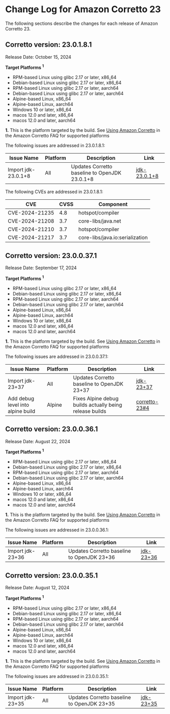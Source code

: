 # Change Log for Amazon Corretto 23

The following sections describe the changes for each release of Amazon Corretto 23.

## Corretto version: 23.0.1.8.1
Release Date: October 15, 2024

**Target Platforms <sup>1</sup>**

+ RPM-based Linux using glibc 2.17 or later, x86_64
+ Debian-based Linux using glibc 2.17 or later, x86_64
+ RPM-based Linux using glibc 2.17 or later, aarch64
+ Debian-based Linux using glibc 2.17 or later, aarch64
+ Alpine-based Linux, x86_64
+ Alpine-based Linux, aarch64
+ Windows 10 or later, x86_64
+ macos 12.0 and later, x86_64
+ macos 12.0 and later, aarch64


**1.** This is the platform targeted by the build. See [Using Amazon Corretto](https://aws.amazon.com/corretto/faqs/#Using_Amazon_Corretto)
in the Amazon Corretto FAQ for supported platforms

The following issues are addressed in 23.0.1.8.1:

| Issue Name                                                        | Platform | Description                                                                        | Link                                                                   |
|-------------------------------------------------------------------|----------|------------------------------------------------------------------------------------|------------------------------------------------------------------------|
| Import jdk-23.0.1+8                                               | All      | Updates Corretto baseline to OpenJDK 23.0.1+8                                      | [jdk-23.0.1+8](https://github.com/openjdk/jdk23u/releases/tag/jdk-23.0.1+8) |

The following CVEs are addressed in 23.0.1.8.1:

| CVE            | CVSS | Component                       |
|----------------|------|---------------------------------|
| CVE-2024-21235 | 4.8  | hotspot/compiler                |
| CVE-2024-21208 | 3.7  | core-libs/java.net              |
| CVE-2024-21210 | 3.7  | hotspot/compiler                |
| CVE-2024-21217 | 3.7  | core-libs/java.io:serialization |

## Corretto version: 23.0.0.37.1
Release Date: September 17, 2024

**Target Platforms <sup>1</sup>**

+ RPM-based Linux using glibc 2.17 or later, x86_64
+ Debian-based Linux using glibc 2.17 or later, x86_64
+ RPM-based Linux using glibc 2.17 or later, aarch64
+ Debian-based Linux using glibc 2.17 or later, aarch64
+ Alpine-based Linux, x86_64
+ Alpine-based Linux, aarch64
+ Windows 10 or later, x86_64
+ macos 12.0 and later, x86_64
+ macos 12.0 and later, aarch64


**1.** This is the platform targeted by the build. See [Using Amazon Corretto](https://aws.amazon.com/corretto/faqs/#Using_Amazon_Corretto)
in the Amazon Corretto FAQ for supported platforms

The following issues are addressed in 23.0.0.37.1:

| Issue Name                                                        | Platform | Description                                                                        | Link                                                                   |
|-------------------------------------------------------------------|----------|------------------------------------------------------------------------------------|------------------------------------------------------------------------|
| Import jdk-23+37                                                  | All      | Updates Corretto baseline to OpenJDK 23+37                                         | [jdk-23+37](https://github.com/openjdk/jdk/releases/tag/jdk-23+37)     |
| Add debug level into alpine build                                 | Alpine   | Fixes Alpine debug builds actually being release builds                            | [corretto-23#4](https://github.com/corretto/corretto-23/pull/4)        |

## Corretto version: 23.0.0.36.1
Release Date: August 22, 2024

**Target Platforms <sup>1</sup>**

+ RPM-based Linux using glibc 2.17 or later, x86_64
+ Debian-based Linux using glibc 2.17 or later, x86_64
+ RPM-based Linux using glibc 2.17 or later, aarch64
+ Debian-based Linux using glibc 2.17 or later, aarch64
+ Alpine-based Linux, x86_64
+ Alpine-based Linux, aarch64
+ Windows 10 or later, x86_64
+ macos 12.0 and later, x86_64
+ macos 12.0 and later, aarch64


**1.** This is the platform targeted by the build. See [Using Amazon Corretto](https://aws.amazon.com/corretto/faqs/#Using_Amazon_Corretto)
in the Amazon Corretto FAQ for supported platforms

The following issues are addressed in 23.0.0.36.1:

| Issue Name                                                        | Platform | Description                                                                        | Link                                                                   |
|-------------------------------------------------------------------|----------|------------------------------------------------------------------------------------|------------------------------------------------------------------------|
| Import jdk-23+36                                               | All      | Updates Corretto baseline to OpenJDK 23+36                                      | [jdk-23+36](https://github.com/openjdk/jdk/releases/tag/jdk-23+36) |

## Corretto version: 23.0.0.35.1
Release Date: August 12, 2024

**Target Platforms <sup>1</sup>**

+ RPM-based Linux using glibc 2.17 or later, x86_64
+ Debian-based Linux using glibc 2.17 or later, x86_64
+ RPM-based Linux using glibc 2.17 or later, aarch64
+ Debian-based Linux using glibc 2.17 or later, aarch64
+ Alpine-based Linux, x86_64
+ Alpine-based Linux, aarch64
+ Windows 10 or later, x86_64
+ macos 12.0 and later, x86_64
+ macos 12.0 and later, aarch64


**1.** This is the platform targeted by the build. See [Using Amazon Corretto](https://aws.amazon.com/corretto/faqs/#Using_Amazon_Corretto)
in the Amazon Corretto FAQ for supported platforms

The following issues are addressed in 23.0.0.35.1:

| Issue Name                                                        | Platform | Description                                                                        | Link                                                                   |
|-------------------------------------------------------------------|----------|------------------------------------------------------------------------------------|------------------------------------------------------------------------|
| Import jdk-23+35                                               | All      | Updates Corretto baseline to OpenJDK 23+35                                      | [jdk-23+35](https://github.com/openjdk/jdk/releases/tag/jdk-23+35) |
